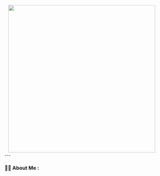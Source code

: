 <div id="header" align="center">
  <img src="https://media.giphy.com/media/ES9cAJlcxblRESzOH1/giphy.gif" width="480" height="480"/>
</div>
---

### :technologist: About Me :
